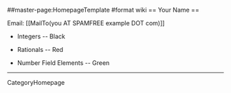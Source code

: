 ##master-page:HomepageTemplate
#format wiki
== Your Name ==

Email: [[MailTo(you AT SPAMFREE example DOT com)]]

 * Integers -- Black

 * Rationals -- Red

 * Number Field Elements -- Green

----
CategoryHomepage
